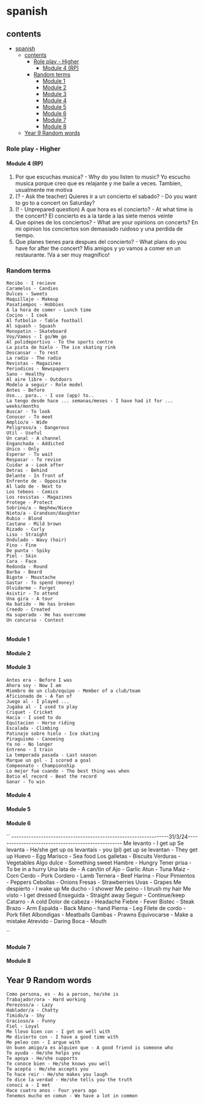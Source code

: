 # spanish

## contents

- [spanish](#spanish)
  - [contents](#contents)
    - [Role play - Higher](#role-play---higher)
      - [Module 4 (RP)](#module-4-rp)
    - [Random terms](#random-terms)
      - [Module 1](#module-1)
      - [Module 2](#module-2)
      - [Module 3](#module-3)
      - [Module 4](#module-4)
      - [Module 5](#module-5)
      - [Module 6](#module-6)
      - [Module 7](#module-7)
      - [Module 8](#module-8)
  - [Year 9 Random words](#year-9-random-words)

### Role play - Higher

#### Module 4 (RP)

1. Por que escuchas musica? - Why do you listen to music?
Yo escucho musica porque creo que es relajante y me baile a veces. Tambien, usualmente me motiva
2. (? - Ask the teacher) Quieres ir a un concierto el sabado? - Do you want to go to a concert on Saturday?
3. (! - Unprepared question) A que hora es el concierto? - At what time is the concert?
El concierto es a la tarde a las siete menos veinte
4. Que opines de los conciertos? - What are your opinions on concerts?
En mi opinion los conciertos son demasiado ruidoso y una perdida de tiempo.
5. Que planes tienes para despues del concierto? - What plans do you have for after the concert?
Mis amigos y yo vamos a comer en un restaurante. !Va a ser muy magnifico!


### Random terms
```
Recibo - I recieve
Caramelos - Candies
Dulces - Sweets
Maquillaje - Makeup
Pasatiempos - Hobbies
A la hora de comer - Lunch time
Cocino - I cook
Al futbolin - Table football
Al squash - Squash
Monopatin - Skateboard
Voy/Vamos - I go/We go
Al polideportivo - To the sports centre
La pista de hielo - The ice skating rink
Descansar - To rest
La radio - The radio
Revistas - Magazines
Periodicos - Newspapers
Sano - Healthy
Al aire libre - Outdoors
Modelo a seguir - Role model
Antes - Before
Uso... para.. - I use (app) to..
La tengo desde hace ... semanas/meses - I have had it for ... weeks/months
Buscar - To look
Conocer - To meet
Amplio/a - Wide
Peligroso/a - Dangerous
Util - Useful
Un canal - A channel
Enganchada - Addicted
Unico - Only
Esperar - To wait
Respasar - To revise
Cuidar a - Look after
Detras - Behind
Delante - In front of
Enfrente de - Opposite
Al lado de - Next to
Los tebeos - Comics
Los revistas - Magazines
Protege - Protect
Sobrino/a - Nephew/Niece
Nieto/a - Grandson/daughter
Rubio - Blond
Castano - Mild brown
Rizado - Curly
Liso - Straight
Ondulado - Wavy (hair)
Fino - Fine
De punta - Spiky
Piel - Skin
Cara - Face
Redonda - Round
Barba - Beard
Bigote - Moustache
Gastar - To spend (money)
Olvidarme - Forget
Asistir - To attend
Una gira - A tour
Ha batido - He has broken
Creedo - Created
Ha superado - He has overcome
Un concurso - Contest


```

#### Module 1 

#### Module 2

#### Module 3
```
Antes era - Before I was
Ahora soy - Now I am
Miembro de un club/equipo - Member of a club/team
Aficionado de - A fan of
Juege al - I played ...
Jugaba al - I used to play 
Criquet - Cricket
Hacia - I used to do
Equitacion - Horse riding
Escalada - Climbing
Patinaje sobre hielo - Ice skating
Piraguismo - Canoeing
Ya no - No longer
Entreno - I train
La temporada pasada - Last season
Marque un gol - I scored a goal
Compeonato - Championship
Lo mejor fue cuando - The best thing was when
Batio el record - Beat the record
Ganar - To win
```
#### Module 4

#### Module 5

#### Module 6
``
----------------------------------------------------------------31/3/24---------------------------------------------------
Me levanto - I get up
Se levanta - He/she get up
os levantais - you (pl) get up
se levantan - They get up
Huevo - Egg
Marisco - Sea food
Los galletas - Biscuits
Verduras - Vegetables
Algo dulce - Something sweet
Hambre - Hungry
Tener prisa - To be in a hurry
Una lata de - A can/tin of
Ajo - Garlic
Atun - Tuna
Maiz - Corn
Cerdo - Pork
Cordero - Lamb
Ternera - Beef
Harina - Flour
Pimientos - Peppers
Cebollas - Onions
Fresas - Strawberries
Uvas - Grapes
Me despierto - I wake up
Me ducho - I shower
Me peino - I brush my hair
Me visto - I get dressed
Enseguida - Straight away
Seguir - Continue/keep
Catarro - A cold
Dolor de cabeza - Headache
Fiebre - Fever
Bistec - Steak
Brazo - Arm
Espalda - Back
Mano - hand
Pierna - Leg
Filete de cordo - Pork fillet
Albondigas - Meatballs
Gambas - Prawns
Equivocarse - Make a mistake
Atrevido - Daring
Boca - Mouth 


``


#### Module 7

#### Module 8




    
            

## Year 9 Random words
    
```
Como persona, es - As a person, he/she is
Trabajador/ora - Hard working
Perezoso/a - Lazy
Hablador/a - Chatty
Timido/a - Shy
Gracioso/a - Funny
Fiel - Loyal
Me llevo bien con - I get on well with
Me divierto con - I have a good time with
Me peleo con - I argue with
Un buen amigo/a es alguien que - A good friend is someone who
Te ayuda - He/she helps you
Te apoya - He/she supports
Te conoce bien - He/she knows you well
Te acepta - He/she accepts you
Te hace reir - He/she makes you laugh
Te dice la verdad - He/she tells you the truth
conoci a - I met
Hace cuatro anos - Four years ago
Tenemos mucho en comun - We have a lot in common

```
